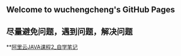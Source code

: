## Welcome to wuchengcheng's GitHub Pages


**尽量避免问题，遇到问题，解决问题**
--------

**[阿里云JAVA课程2_自学笔记](https://github.com/wuchengcheng110120/wuchengcheng110120.github.io/blob/master/learnJava.md)


